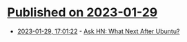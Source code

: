 # [Published on 2023-01-29](index.md)

* [2023-01-29, 17:01:22](https://news.ycombinator.com/item?id=34570047) - [Ask HN: What Next After Ubuntu?](https://news.ycombinator.com/item?id=34570047)
